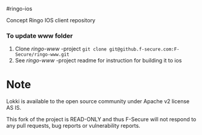 #ringo-ios

Concept Ringo IOS client repository

### To update www folder

1. Clone _ringo-www_ -project ```git clone git@github.f-secure.com:F-Secure/ringo-www.git```
2. See _ringo-www_ -project readme for instruction for building it to ios

# Note

Lokki is available to the open source community under Apache v2 license AS IS.

This fork of the project is READ-ONLY and thus F-Secure will not respond to any pull requests, bug reports or
vulnerability reports.
